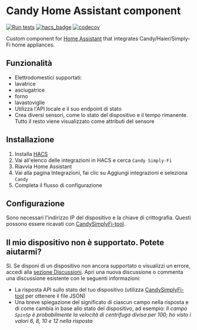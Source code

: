 # Candy Home Assistant component

[![Run tests](https://github.com/ofalvai/home-assistant-candy/actions/workflows/test.yml/badge.svg)](https://github.com/ofalvai/home-assistant-candy/actions/workflows/test.yml)
[![hacs_badge](https://img.shields.io/badge/HACS-Custom-orange.svg)](https://github.com/hacs/integration)
[![codecov](https://codecov.io/gh/ofalvai/home-assistant-candy/branch/main/graph/badge.svg?token=HE0AIQOGAD)](https://codecov.io/gh/ofalvai/home-assistant-candy)

Custom component for [Home Assistant](https://homeassistant.io) that integrates Candy/Haier/Simply-Fi home appliances.


## Funzionalità
- Elettrodomestici supportati:
- lavatrice
- asciugatrice
- forno
- lavastoviglie
- Utilizza l'API locale e il suo endpoint di stato
- Crea diversi sensori, come lo stato del dispositivo e il tempo rimanente. Tutto il resto viene visualizzato come attributi del sensore

## Installazione

1. Installa [HACS](https://hacs.xyz/)
2. Vai all'elenco delle integrazioni in HACS e cerca `Candy Simply-Fi`
4. Riavvia Home Assistant
5. Vai alla pagina Integrazioni, fai clic su Aggiungi integrazioni e seleziona `Candy`
6. Completa il flusso di configurazione

## Configurazione

Sono necessari l'indirizzo IP del dispositivo e la chiave di crittografia. Questi possono essere ricavati con [CandySimplyFi-tool](https://github.com/MelvinGr/CandySimplyFi-tool).

## Il mio dispositivo non è supportato. Potete aiutarmi?

Sì. Se disponi di un dispositivo non ancora supportato o visualizzi un errore, accedi alla [sezione Discussioni](https://github.com/ofalvai/home-assistant-candy/discussions/categories/device-support-improvements). Apri una nuova discussione o commenta una discussione esistente con le seguenti informazioni:

- La risposta API sullo stato del tuo dispositivo (utilizza [CandySimplyFi-tool](https://github.com/MelvinGr/CandySimplyFi-tool) per ottenere il file JSON)
- Una breve spiegazione del significato di ciascun campo nella risposta e di come cambia in base allo stato del dispositivo, ad esempio: _Il campo `SpinSp` è probabilmente la velocità di centrifuga divisa per 100; ho visto i valori 6, 8, 10 e 12 nella risposta_
